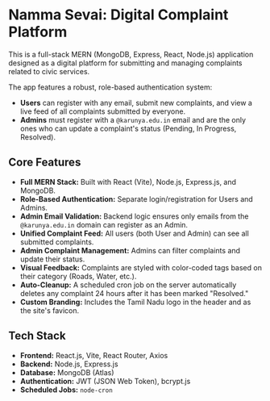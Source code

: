 # Namma Sevai: Digital Complaint Platform 

This is a full-stack MERN (MongoDB, Express, React, Node.js) application designed as a digital platform for submitting and managing complaints related to civic services.

The app features a robust, role-based authentication system:
* **Users** can register with any email, submit new complaints, and view a live feed of all complaints submitted by everyone.
* **Admins** must register with a `@karunya.edu.in` email and are the only ones who can update a complaint's status (Pending, In Progress, Resolved).

## Core Features

* **Full MERN Stack:** Built with React (Vite), Node.js, Express.js, and MongoDB.
* **Role-Based Authentication:** Separate login/registration for Users and Admins.
* **Admin Email Validation:** Backend logic ensures only emails from the `@karunya.edu.in` domain can register as an Admin.
* **Unified Complaint Feed:** All users (both User and Admin) can see all submitted complaints.
* **Admin Complaint Management:** Admins can filter complaints and update their status.
* **Visual Feedback:** Complaints are styled with color-coded tags based on their category (Roads, Water, etc.).
* **Auto-Cleanup:** A scheduled cron job on the server automatically deletes any complaint 24 hours after it has been marked "Resolved."
* **Custom Branding:** Includes the Tamil Nadu logo in the header and as the site's favicon.

## Tech Stack

* **Frontend:** React.js, Vite, React Router, Axios
* **Backend:** Node.js, Express.js
* **Database:** MongoDB (Atlas)
* **Authentication:** JWT (JSON Web Token), bcrypt.js
* **Scheduled Jobs:** `node-cron`

